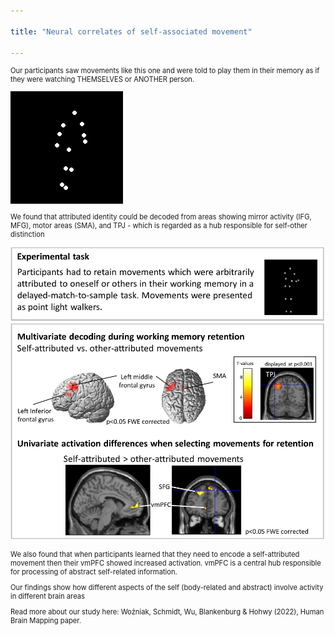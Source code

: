 ```yaml
---

title: "Neural correlates of self-associated movement"

---
```


<p style="font-size: 80%;>We showed full body movements to participants and asked which brain areas code them as MY versus OTHER'S movements. </p>
<p style="font-size: 80%;>Our participants saw movements like this one and were told to play them in their memory as if they were watching THEMSELVES or ANOTHER person. </p>
<img src="/assets/images/BioMotion_PLW.gif"  class="center">
<p style="font-size: 80%;>We recorded their brain activity with fMRI and used MVPA to find which brain areas showed different patterns of activity for self- and other-attributed movements </p>
<p style="font-size: 80%;">We found that attributed identity could be decoded from areas showing mirror activity (IFG, MFG), motor areas (SMA), and TPJ - which is regarded as a hub responsible for self-other distinction</p>
<img src="/assets/images/BioMotion_brain.jpg"  class="center">
<p style="font-size: 80%;">We also found that when participants learned that they need to encode a self-attributed movement then their vmPFC showed increased activation. vmPFC is a central hub responsible for processing of abstract self-related information.</p>
<p style="font-size: 80%;">Our findings show how different aspects of the self (body-related and abstract) involve activity in different brain areas</p>
<p style="font-size: 80%;"></p>

<p style="font-size: 80%;">Read more about our study here: Woźniak, Schmidt, Wu, Blankenburg & Hohwy (2022), Human Brain Mapping paper.</p>
